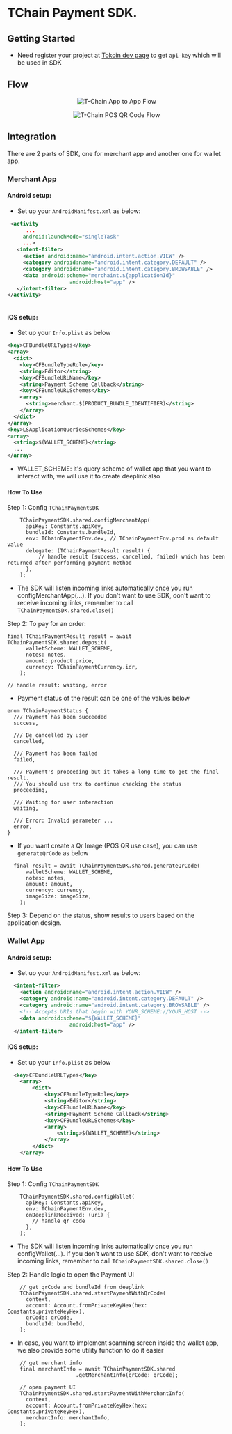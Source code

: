 <!-- 
This README describes the package. If you publish this package to pub.dev,
this README's contents appear on the landing page for your package.

For information about how to write a good package README, see the guide for
[writing package pages](https://dart.dev/guides/libraries/writing-package-pages). 

For general information about developing packages, see the Dart guide for
[creating packages](https://dart.dev/guides/libraries/create-library-packages)
and the Flutter guide for
[developing packages and plugins](https://flutter.dev/developing-packages). 
-->

# TChain Payment SDK.

## Getting Started

- Need register your project at [Tokoin dev page](https://developer.tokoin.io/guides/creating-a-project) to get `api-key` which will be used in SDK

## Flow

<p align="center">
  <img src="https://raw.githubusercontent.com/tokoinofficial/t-chain-payment-sdk/master/resource/app_to_app_flow.png" alt="T-Chain App to App Flow" />
</p>

<p align="center">
  <img src="https://raw.githubusercontent.com/tokoinofficial/t-chain-payment-sdk/master/resource/pos_qr_code_flow.png" alt="T-Chain POS QR Code Flow" />
</p>


## Integration
There are 2 parts of SDK, one for merchant app and another one for wallet app. 

### Merchant App

#### Android setup:

* Set up your ```AndroidManifest.xml``` as below:

```xml
 <activity
      ...
     android:launchMode="singleTask"
     ...>
   <intent-filter>
     <action android:name="android.intent.action.VIEW" />
     <category android:name="android.intent.category.DEFAULT" />
     <category android:name="android.intent.category.BROWSABLE" />
     <data android:scheme="merchaint.${applicationId}"
                    android:host="app" />
   </intent-filter>
</activity>
           
```

#### iOS setup:

* Set up your ```Info.plist``` as below

```xml
<key>CFBundleURLTypes</key>
<array>
  <dict>
    <key>CFBundleTypeRole</key>
    <string>Editor</string>
    <key>CFBundleURLName</key>
    <string>Payment Scheme Callback</string>
    <key>CFBundleURLSchemes</key>
    <array>
      <string>merchant.$(PRODUCT_BUNDLE_IDENTIFIER)</string>
    </array>
  </dict>
</array>
<key>LSApplicationQueriesSchemes</key>
<array>
  <string>$(WALLET_SCHEME)</string>
  ...
</array>
```
* WALLET_SCHEME: it's query scheme of wallet app that you want to interact with, we will use it to create deeplink also

#### How To Use

Step 1: Config `TChainPaymentSDK`
```
    TChainPaymentSDK.shared.configMerchantApp(
      apiKey: Constants.apiKey,
      bundleId: Constants.bundleId,
      env: TChainPaymentEnv.dev, // TChainPaymentEnv.prod as default value
      delegate: (TChainPaymentResult result) {
          // handle result (success, cancelled, failed) which has been returned after performing payment method
      },
    );
```

* The SDK will listen incoming links automatically once you run configMerchantApp(...). If you don't want to use SDK, don't want to receive incoming links, remember to call `TChainPaymentSDK.shared.close()`

Step 2: To pay for an order:
```
final TChainPaymentResult result = await TChainPaymentSDK.shared.deposit(
      walletScheme: WALLET_SCHEME,
      notes: notes,
      amount: product.price,
      currency: TChainPaymentCurrency.idr,
    );
    
// handle result: waiting, error
```

- Payment status of the result can be one of the values below
```
enum TChainPaymentStatus {
  /// Payment has been succeeded
  success,

  /// Be cancelled by user
  cancelled,

  /// Payment has been failed
  failed,

  /// Payment's proceeding but it takes a long time to get the final result.
  /// You should use tnx to continue checking the status
  proceeding,

  /// Waiting for user interaction
  waiting,

  /// Error: Invalid parameter ...
  error,
}
```

- If you want create a Qr Image (POS QR use case), you can use `generateQrCode` as below
```
  final result = await TChainPaymentSDK.shared.generateQrCode(
      walletScheme: WALLET_SCHEME,
      notes: notes,
      amount: amount,
      currency: currency,
      imageSize: imageSize,
    );
```

Step 3: Depend on the status, show results to users based on the application design.

### Wallet App

#### Android setup:

* Set up your ```AndroidManifest.xml``` as below:

```xml
  <intent-filter>
    <action android:name="android.intent.action.VIEW" />
    <category android:name="android.intent.category.DEFAULT" /> 
    <category android:name="android.intent.category.BROWSABLE" /> 
    <!-- Accepts URIs that begin with YOUR_SCHEME://YOUR_HOST --> 
    <data android:scheme="${WALLET_SCHEME}" 
                    android:host="app" /> 
  </intent-filter>
```

#### iOS setup:

* Set up your ```Info.plist``` as below

```xml
  <key>CFBundleURLTypes</key>
	<array>
		<dict>
			<key>CFBundleTypeRole</key>
			<string>Editor</string>
			<key>CFBundleURLName</key>
			<string>Payment Scheme Callback</string>
			<key>CFBundleURLSchemes</key>
			<array>
				<string>$(WALLET_SCHEME)</string>
			</array>
		</dict>
	</array>
```

#### How To Use
Step 1: Config `TChainPaymentSDK`
```
    TChainPaymentSDK.shared.configWallet(
      apiKey: Constants.apiKey,
      env: TChainPaymentEnv.dev,
      onDeeplinkReceived: (uri) {
        // handle qr code 
      },
    );
```

* The SDK will listen incoming links automatically once you run configWallet(...). If you don't want to use SDK, don't want to receive incoming links, remember to call `TChainPaymentSDK.shared.close()`

Step 2: Handle logic to open the Payment UI
```
    // get qrCode and bundleId from deeplink
    TChainPaymentSDK.shared.startPaymentWithQrCode(
      context,
      account: Account.fromPrivateKeyHex(hex: Constants.privateKeyHex),
      qrCode: qrCode,
      bundleId: bundleId, 
    );
```


- In case, you want to implement scanning screen inside the wallet app, we also provide some utility function to do it easier
```
    // get merchant info
    final merchantInfo = await TChainPaymentSDK.shared
                      .getMerchantInfo(qrCode: qrCode);

    // open payment UI
    TChainPaymentSDK.shared.startPaymentWithMerchantInfo(
      context,
      account: Account.fromPrivateKeyHex(hex: Constants.privateKeyHex),
      merchantInfo: merchantInfo,
    );
```